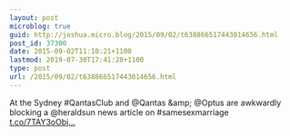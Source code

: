 ```yaml
---
layout: post
microblog: true
guid: http://joshua.micro.blog/2015/09/02/t638866517443014656.html
post_id: 37300
date: 2015-09-02T11:10:21+1100
lastmod: 2019-07-30T17:41:28+1100
type: post
url: /2015/09/02/t638866517443014656.html
---
```

At the Sydney #QantasClub and @Qantas &amp;amp; @Optus are awkwardly blocking a @heraldsun news article on #samesexmarriage [t.co/7TAY3oObj...](http://t.co/7TAY3oObjW)
